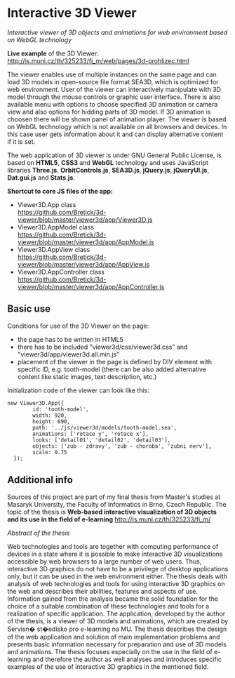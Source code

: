 Interactive 3D Viewer
==

*Interactive viewer of 3D objects and animations for web environment based on WebGL technology*

**Live example** of the 3D Viewer: http://is.muni.cz/th/325233/fi_m/web/pages/3d-prohlizec.html

The viewer enables use of multiple instances on the same page and can load 3D models in open-source file format SEA3D, which is optimized for web environment. User of the viewer can interactively manipulate with 3D model through the mouse controls or graphic user interface. There is also available menu with options to choose specified 3D animation or camera view and also options for hidding parts of 3D model. If 3D animation is choosen there will be shown panel of animation player. The viewer is based on WebGL technology which is not available on all browsers and devices. In this case user gets information about it and can display alternative content if it is set.

The web application of 3D viewer is under GNU General Public License, is based on **HTML5**, **CSS3** and **WebGL** technology and uses JavaScript libraries **Three.js**, **OrbitControls.js**, **SEA3D.js**, **jQuery.js**, **jQueryUI.js**, **Dat.gui.js** and **Stats.js**.   

**Shortcut to core JS files of the app:**
* Viewer3D.App class<br /> 
https://github.com/Bretick/3d-viewer/blob/master/viewer3d/app/Viewer3D.js 
* Viewer3D.AppModel class<br /> 
https://github.com/Bretick/3d-viewer/blob/master/viewer3d/app/AppModel.js 
* Viewer3D.AppView class<br /> 
https://github.com/Bretick/3d-viewer/blob/master/viewer3d/app/AppView.js
* Viewer3D.AppController class<br />
https://github.com/Bretick/3d-viewer/blob/master/viewer3d/app/AppController.js


Basic use
--

Conditions for use of the 3D Viewer on the page:
* the page has to be written in HTML5
* there has to be included "viewer3d/css/viewer3d.css" and "viewer3d/app/viewer3d.all.min.js" 
* placement of the viewer in the page is defined by DIV element with specific ID, e.g. tooth-model (there can be also added alternative content like static images, text description, etc.)

Initialization code of the viewer can look like this:
```
new Viewer3D.App({
		id: 'tooth-model',
		width: 920,
		height: 690,
		path: '../js/viewer3d/models/tooth-model.sea',
		animations: ['rotace y', 'rotace x'],
		looks: ['detail01', 'detail02', 'detail03'],
		objects: ['zub - zdravy', 'zub - choroba', 'zubni nerv'],
		scale: 0.75
  });
```


Additional info
--
Sources of this project are part of my final thesis from Master's studies at Masaryk University, the Faculty of Informatics in Brno, Czech Republic. The topic of the thesis is **Web-based interactive visualization of 3D objects and its use in the field of e-learning** http://is.muni.cz/th/325233/fi_m/

*Abstract of the thesis*

Web technologies and tools are together with computing performance of devices in a state where it is possible to make interactive 3D visualizations accessible by web browsers to a large number of web users. Thus, interactive 3D graphics do not have to be a privilege of desktop applications only, but it can be used in the web environment either. The thesis deals with analysis of web technologies and tools for using interactive 3D graphics on the web and describes their abilities, features and aspects of use. Information gained from the analysis became the solid foundation for the choice of a suitable combination of these technologies and tools for a realization of specific application. The application, developed by the author of the thesis, is a viewer of 3D models and animations, which are created by Servisn� st�edisko pro e-learning na MU. The thesis describes the design of the web application and solution of main implementation problems and presents basic information necessary for preparation and use of 3D models and animations. The thesis focuses especially on the use in the field of e-learning and therefore the author as well analyses and introduces specific examples of the use of interactive 3D graphics in the mentioned field.


